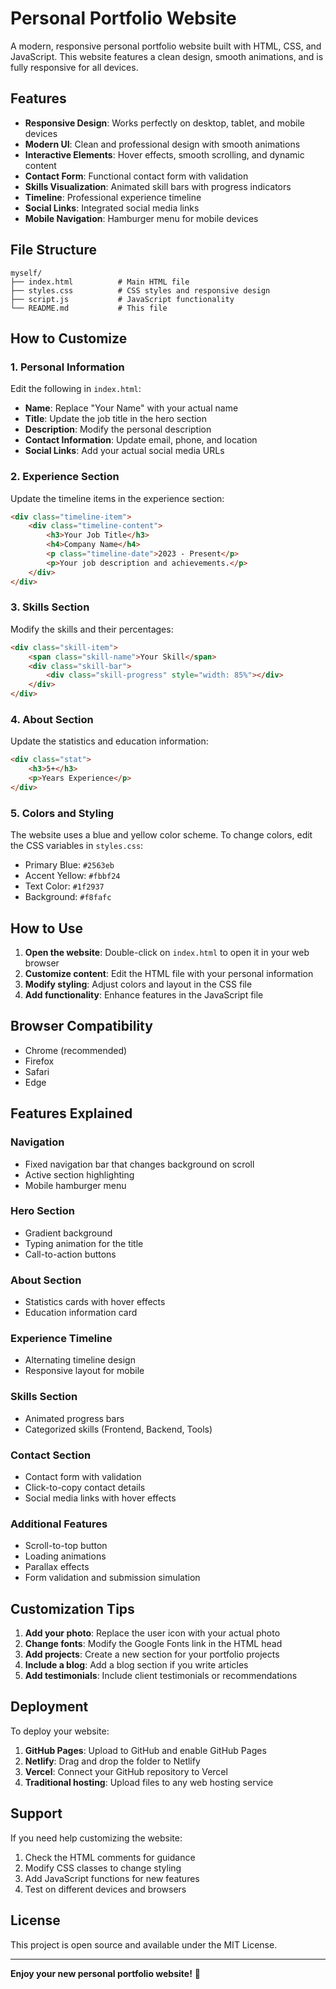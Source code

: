 # Personal Portfolio Website

A modern, responsive personal portfolio website built with HTML, CSS, and JavaScript. This website features a clean design, smooth animations, and is fully responsive for all devices.

## Features

- **Responsive Design**: Works perfectly on desktop, tablet, and mobile devices
- **Modern UI**: Clean and professional design with smooth animations
- **Interactive Elements**: Hover effects, smooth scrolling, and dynamic content
- **Contact Form**: Functional contact form with validation
- **Skills Visualization**: Animated skill bars with progress indicators
- **Timeline**: Professional experience timeline
- **Social Links**: Integrated social media links
- **Mobile Navigation**: Hamburger menu for mobile devices

## File Structure

```
myself/
├── index.html          # Main HTML file
├── styles.css          # CSS styles and responsive design
├── script.js           # JavaScript functionality
└── README.md           # This file
```

## How to Customize

### 1. Personal Information

Edit the following in `index.html`:

- **Name**: Replace "Your Name" with your actual name
- **Title**: Update the job title in the hero section
- **Description**: Modify the personal description
- **Contact Information**: Update email, phone, and location
- **Social Links**: Add your actual social media URLs

### 2. Experience Section

Update the timeline items in the experience section:

```html
<div class="timeline-item">
    <div class="timeline-content">
        <h3>Your Job Title</h3>
        <h4>Company Name</h4>
        <p class="timeline-date">2023 - Present</p>
        <p>Your job description and achievements.</p>
    </div>
</div>
```

### 3. Skills Section

Modify the skills and their percentages:

```html
<div class="skill-item">
    <span class="skill-name">Your Skill</span>
    <div class="skill-bar">
        <div class="skill-progress" style="width: 85%"></div>
    </div>
</div>
```

### 4. About Section

Update the statistics and education information:

```html
<div class="stat">
    <h3>5+</h3>
    <p>Years Experience</p>
</div>
```

### 5. Colors and Styling

The website uses a blue and yellow color scheme. To change colors, edit the CSS variables in `styles.css`:

- Primary Blue: `#2563eb`
- Accent Yellow: `#fbbf24`
- Text Color: `#1f2937`
- Background: `#f8fafc`

## How to Use

1. **Open the website**: Double-click on `index.html` to open it in your web browser
2. **Customize content**: Edit the HTML file with your personal information
3. **Modify styling**: Adjust colors and layout in the CSS file
4. **Add functionality**: Enhance features in the JavaScript file

## Browser Compatibility

- Chrome (recommended)
- Firefox
- Safari
- Edge

## Features Explained

### Navigation
- Fixed navigation bar that changes background on scroll
- Active section highlighting
- Mobile hamburger menu

### Hero Section
- Gradient background
- Typing animation for the title
- Call-to-action buttons

### About Section
- Statistics cards with hover effects
- Education information card

### Experience Timeline
- Alternating timeline design
- Responsive layout for mobile

### Skills Section
- Animated progress bars
- Categorized skills (Frontend, Backend, Tools)

### Contact Section
- Contact form with validation
- Click-to-copy contact details
- Social media links with hover effects

### Additional Features
- Scroll-to-top button
- Loading animations
- Parallax effects
- Form validation and submission simulation

## Customization Tips

1. **Add your photo**: Replace the user icon with your actual photo
2. **Change fonts**: Modify the Google Fonts link in the HTML head
3. **Add projects**: Create a new section for your portfolio projects
4. **Include a blog**: Add a blog section if you write articles
5. **Add testimonials**: Include client testimonials or recommendations

## Deployment

To deploy your website:

1. **GitHub Pages**: Upload to GitHub and enable GitHub Pages
2. **Netlify**: Drag and drop the folder to Netlify
3. **Vercel**: Connect your GitHub repository to Vercel
4. **Traditional hosting**: Upload files to any web hosting service

## Support

If you need help customizing the website:

1. Check the HTML comments for guidance
2. Modify CSS classes to change styling
3. Add JavaScript functions for new features
4. Test on different devices and browsers

## License

This project is open source and available under the MIT License.

---

**Enjoy your new personal portfolio website!** 🚀 